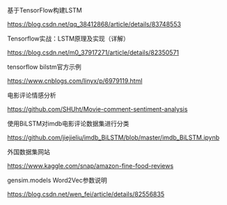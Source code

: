 基于TensorFlow构建LSTM

https://blog.csdn.net/qq_38412868/article/details/83748553

Tensorflow实战：LSTM原理及实现（详解）

https://blog.csdn.net/m0_37917271/article/details/82350571

tensorflow bilstm官方示例

https://www.cnblogs.com/linyx/p/6979119.html


电影评论情感分析

https://github.com/SHUht/Movie-comment-sentiment-analysis

使用BiLSTM对imdb电影评论数据集进行分类

https://github.com/jiejieliu/imdb_BiLSTM/blob/master/imdb_BiLSTM.ipynb

外国数据集网站

https://www.kaggle.com/snap/amazon-fine-food-reviews

gensim.models Word2Vec参数说明

https://blog.csdn.net/wen_fei/article/details/82556835